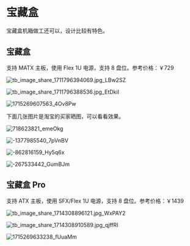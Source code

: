 # 宝藏盒

宝藏盒机箱做工还可以，设计比较有特色。

## 宝藏盒

支持 MATX 主板，使用 Flex 1U 电源，支持 8 盘位。参考价格：￥729

![tb_image_share_1711796394069.jpg_LBw2SZ](https://img.slarker.me/blog/tb_image_share_1711796394069.jpg_LBw2SZ.png)

![tb_image_share_1711796388536.jpg_EtDkiI](https://img.slarker.me/blog/tb_image_share_1711796388536.jpg_EtDkiI.png)

![1715269607563_4Ov8Pw](https://img.slarker.me/blog/1715269607563_4Ov8Pw.jpg)

下面几张图片是淘宝的买家晒图，可以看看效果。

![718623821_emeOkg](https://img.slarker.me/blog/718623821_emeOkg.png)

![-1377985540_7pVnBV](https://img.slarker.me/blog/-1377985540_7pVnBV.png)

![-862816159_Hy5q6x](https://img.slarker.me/blog/-862816159_Hy5q6x.png)

![-267533442_GumBJm](https://img.slarker.me/blog/-267533442_GumBJm.png)

## 宝藏盒 Pro

支持 ATX 主板，使用 SFX/Flex 1U 电源，支持 8 盘位。参考价格：￥1439

![tb_image_share_1714308896121.jpg_WxPAY2](https://img.slarker.me/blog/tb_image_share_1714308896121.jpg_WxPAY2.png)

![tb_image_share_1714308910589.jpg_qjffRI](https://img.slarker.me/blog/tb_image_share_1714308910589.jpg_qjffRI.png)

![1715269633238_fUuaMm](https://img.slarker.me/blog/1715269633238_fUuaMm.jpg)